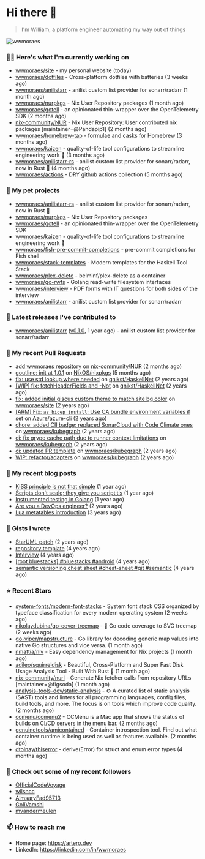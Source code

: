 # Hi there 👋

> I'm William, a platform engineer automating my way out of things

<img src="https://github-readme-stats.vercel.app/api?username=wwmoraes&show_icons=true" alt="wwmoraes" />

### 👨‍💻 Here's what I'm currently working on

- [wwmoraes/site](https://github.com/wwmoraes/site) - my personal website (today)
- [wwmoraes/dotfiles](https://github.com/wwmoraes/dotfiles) - Cross-platform dotfiles with batteries (3 weeks ago)
- [wwmoraes/anilistarr](https://github.com/wwmoraes/anilistarr) - anilist custom list provider for sonarr/radarr (1 month ago)
- [wwmoraes/nurpkgs](https://github.com/wwmoraes/nurpkgs) - Nix User Repository packages (1 month ago)
- [wwmoraes/gotell](https://github.com/wwmoraes/gotell) - an opinionated thin-wrapper over the OpenTelemetry SDK (2 months ago)
- [nix-community/NUR](https://github.com/nix-community/NUR) - Nix User Repository: User contributed nix packages [maintainer=@Pandapip1] (2 months ago)
- [wwmoraes/homebrew-tap](https://github.com/wwmoraes/homebrew-tap) - formulae and casks for Homebrew (3 months ago)
- [wwmoraes/kaizen](https://github.com/wwmoraes/kaizen) - quality-of-life tool configurations to streamline engineering work 🚀 (3 months ago)
- [wwmoraes/anilistarr-rs](https://github.com/wwmoraes/anilistarr-rs) - anilist custom list provider for sonarr/radarr, now in Rust 🦀 (4 months ago)
- [wwmoraes/actions](https://github.com/wwmoraes/actions) - DRY github actions collection (5 months ago)

### 🌱 My pet projects

- [wwmoraes/anilistarr-rs](https://github.com/wwmoraes/anilistarr-rs) - anilist custom list provider for sonarr/radarr, now in Rust 🦀
- [wwmoraes/nurpkgs](https://github.com/wwmoraes/nurpkgs) - Nix User Repository packages
- [wwmoraes/gotell](https://github.com/wwmoraes/gotell) - an opinionated thin-wrapper over the OpenTelemetry SDK
- [wwmoraes/kaizen](https://github.com/wwmoraes/kaizen) - quality-of-life tool configurations to streamline engineering work 🚀
- [wwmoraes/fish-pre-commit-completions](https://github.com/wwmoraes/fish-pre-commit-completions) - pre-commit completions for Fish shell
- [wwmoraes/stack-templates](https://github.com/wwmoraes/stack-templates) - Modern templates for the Haskell Tool Stack
- [wwmoraes/plex-delete](https://github.com/wwmoraes/plex-delete) - belminf/plex-delete as a container
- [wwmoraes/go-rwfs](https://github.com/wwmoraes/go-rwfs) - Golang read-write filesystem interfaces
- [wwmoraes/interview](https://github.com/wwmoraes/interview) - PDF forms with IT questions for both sides of the interview
- [wwmoraes/anilistarr](https://github.com/wwmoraes/anilistarr) - anilist custom list provider for sonarr/radarr

### 🔭 Latest releases I've contributed to

- [wwmoraes/anilistarr](https://github.com/wwmoraes/anilistarr) ([v0.1.0](https://github.com/wwmoraes/anilistarr/releases/tag/v0.1.0), 1 year ago) - anilist custom list provider for sonarr/radarr

### 🔨 My recent Pull Requests

- [add wwmoraes repository](https://github.com/nix-community/NUR/pull/770) on [nix-community/NUR](https://github.com/nix-community/NUR) (2 months ago)
- [goutline: init at 1.0.1](https://github.com/NixOS/nixpkgs/pull/334258) on [NixOS/nixpkgs](https://github.com/NixOS/nixpkgs) (5 months ago)
- [fix: use std lookup where needed](https://github.com/qnikst/HaskellNet/pull/94) on [qnikst/HaskellNet](https://github.com/qnikst/HaskellNet) (2 years ago)
- [[WIP] fix: fetchHeaderFields and -Not](https://github.com/qnikst/HaskellNet/pull/93) on [qnikst/HaskellNet](https://github.com/qnikst/HaskellNet) (2 years ago)
- [fix: added initial giscus custom theme to match site bg color](https://github.com/wwmoraes/site/pull/2) on [wwmoraes/site](https://github.com/wwmoraes/site) (2 years ago)
- [[ARM] Fix: `az bicep install`: Use CA bundle environment variables if set](https://github.com/Azure/azure-cli/pull/26013) on [Azure/azure-cli](https://github.com/Azure/azure-cli) (2 years ago)
- [chore: added CII badge; replaced SonarCloud with Code Climate ones](https://github.com/wwmoraes/kubegraph/pull/205) on [wwmoraes/kubegraph](https://github.com/wwmoraes/kubegraph) (2 years ago)
- [ci: fix grype cache path due to runner context limitations](https://github.com/wwmoraes/kubegraph/pull/189) on [wwmoraes/kubegraph](https://github.com/wwmoraes/kubegraph) (2 years ago)
- [ci: updated PR template](https://github.com/wwmoraes/kubegraph/pull/188) on [wwmoraes/kubegraph](https://github.com/wwmoraes/kubegraph) (2 years ago)
- [WIP: refactor/adapters](https://github.com/wwmoraes/kubegraph/pull/180) on [wwmoraes/kubegraph](https://github.com/wwmoraes/kubegraph) (2 years ago)

### 📜 My recent blog posts

- [KISS principle is not that simple](https://artero.dev/posts/kiss-principle-is-not-that-simple/) (1 year ago)
- [Scripts don&#39;t scale; they give you scriptitis](https://artero.dev/posts/scripts-do-not-scale/) (1 year ago)
- [Instrumented testing in Golang](https://artero.dev/posts/golang-integration-test/) (1 year ago)
- [Are you a DevOps engineer?](https://artero.dev/posts/are-you-a-devops-engineer/) (2 years ago)
- [Lua metatables introduction](https://artero.dev/posts/lua-metatables-introduction/) (3 years ago)

### 📓 Gists I wrote

- [StarUML patch](https://gist.github.com/3288859d4b466f530706aa556347de9f) (2 years ago)
- [repository template](https://gist.github.com/75dc66767a9f487c8235c5423027f69c) (4 years ago)
- [Interview](https://gist.github.com/b2ac3c3d92414f5d57d3a0b567c78065) (4 years ago)
- [[root bluestacks] #bluestacks #android](https://gist.github.com/d5714685ebbe6fa5087f6bab489fa365) (4 years ago)
- [semantic versioning cheat sheet #cheat-sheet #git #semantic](https://gist.github.com/bd2ba1b347dd38ce9af9706388eed74f) (4 years ago)

### ⭐ Recent Stars

- [system-fonts/modern-font-stacks](https://github.com/system-fonts/modern-font-stacks) - System font stack CSS organized by typeface classification for every modern operating system (2 weeks ago)
- [nikolaydubina/go-cover-treemap](https://github.com/nikolaydubina/go-cover-treemap) - 🎄 Go code coverage to SVG treemap (2 weeks ago)
- [go-viper/mapstructure](https://github.com/go-viper/mapstructure) - Go library for decoding generic map values into native Go structures and vice versa. (1 month ago)
- [nmattia/niv](https://github.com/nmattia/niv) - Easy dependency management for Nix projects (1 month ago)
- [adileo/squirreldisk](https://github.com/adileo/squirreldisk) - Beautiful, Cross-Platform and Super Fast Disk Usage Analysis Tool - Built With Rust 🦀 (1 month ago)
- [nix-community/nurl](https://github.com/nix-community/nurl) - Generate Nix fetcher calls from repository URLs [maintainer=@figsoda] (1 month ago)
- [analysis-tools-dev/static-analysis](https://github.com/analysis-tools-dev/static-analysis) - ⚙️ A curated list of static analysis (SAST) tools and linters for all programming languages, config files, build tools, and more. The focus is on tools which improve code quality. (2 months ago)
- [ccmenu/ccmenu2](https://github.com/ccmenu/ccmenu2) - CCMenu is a Mac app that shows the status of builds on CI/CD servers in the menu bar. (2 months ago)
- [genuinetools/amicontained](https://github.com/genuinetools/amicontained) - Container introspection tool. Find out what container runtime is being used as well as features available. (2 months ago)
- [dtolnay/thiserror](https://github.com/dtolnay/thiserror) - derive(Error) for struct and enum error types (4 months ago)

### 👯 Check out some of my recent followers

- [OfficialCodeVoyage](https://github.com/OfficialCodeVoyage)
- [wilsncc](https://github.com/wilsncc)
- [AlmsaryFad95713](https://github.com/AlmsaryFad95713)
- [GoliVamshi](https://github.com/GoliVamshi)
- [mvandermeulen](https://github.com/mvandermeulen)

### 📫 How to reach me

- Home page: <https://artero.dev>
- LinkedIn: <https://linkedin.com/in/wwmoraes>
